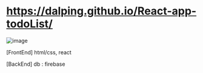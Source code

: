 # https://dalping.github.io/React-app-todoList/
![image](https://user-images.githubusercontent.com/74459925/131837742-a2a6e0f4-ba25-4ff2-a20d-020e723c582d.png)

[FrontEnd]
html/css, react

[BackEnd]
db : firebase
